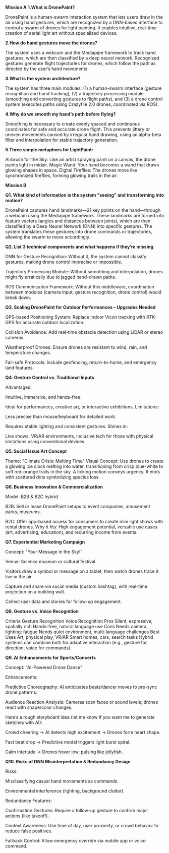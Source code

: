 **Mission A**
**1.What is DronePaint?**

DronePaint is a human-swarm interaction system that lets users draw in the air using hand gestures, which are recognized by a DNN-based interface to control a swarm of drones for light painting. It enables intuitive, real-time creation of aerial light art without specialized devices.

**2.How do hand gestures move the drones?**

The system uses a webcam and the Mediapipe framework to track hand gestures, which are then classified by a deep neural network. Recognized gestures generate flight trajectories for drones, which follow the path as directed by the user’s hand movements.

**3.What is the system architecture?**

The system has three main modules: (1) a human-swarm interface (gesture recognition and hand tracking), (2) a trajectory processing module (smoothing and converting gestures to flight paths), and (3) a drone control system (executes paths using Crazyflie 2.0 drones, coordinated via ROS).

**4.Why do we smooth my hand’s path before flying?**

Smoothing is necessary to create evenly spaced and continuous coordinates for safe and accurate drone flight. This prevents jittery or uneven movements caused by irregular hand drawing, using an alpha-beta filter and interpolation for stable trajectory generation.

**5.Three simple metaphors for LightPaint:**

Airbrush for the Sky: Like an artist spraying paint on a canvas, the drone paints light in midair.
Magic Wand: Your hand becomes a wand that draws glowing shapes in space.
Digital Fireflies: The drones move like synchronized fireflies, forming glowing trails in the air.

**Mission B**

**Q1. What kind of information is the system "seeing" and transforming into motion?**

DronePaint captures hand landmarks—21 key points on the hand—through a webcam using the Mediapipe framework. These landmarks are turned into feature vectors (angles and distances between joints), which are then classified by a Deep Neural Network (DNN) into specific gestures. The system translates these gestures into drone commands or trajectories, allowing the swarm to move accordingly.

**Q2. List 3 technical components and what happens if they’re missing**

DNN for Gesture Recognition: Without it, the system cannot classify gestures, making drone control imprecise or impossible.

Trajectory Processing Module: Without smoothing and interpolation, drones might fly erratically due to jagged hand-drawn paths.

ROS Communication Framework: Without this middleware, coordination between modules (camera input, gesture recognition, drone control) would break down.

**Q3. Scaling DronePaint for Outdoor Performances – Upgrades Needed**

GPS-based Positioning System: Replace indoor Vicon tracking with RTK-GPS for accurate outdoor localization.

Collision Avoidance: Add real-time obstacle detection using LiDAR or stereo cameras.

Weatherproof Drones: Ensure drones are resistant to wind, rain, and temperature changes.

Fail-safe Protocols: Include geofencing, return-to-home, and emergency land features.

**Q4. Gesture Control vs. Traditional Inputs**

Advantages:

Intuitive, immersive, and hands-free.

Ideal for performances, creative art, or interactive exhibitions.
Limitations:

Less precise than mouse/keyboard for detailed work.

Requires stable lighting and consistent gestures.
Shines in:

Live shows, VR/AR environments, inclusive tech for those with physical limitations using conventional devices.

**Q5. Social Issue Art Concept**

Theme: "Climate Crisis: Melting Time"
Visual Concept: Use drones to create a glowing ice clock melting into water, transitioning from crisp blue-white to soft red-orange trails in the sky. A ticking motion conveys urgency. It ends with scattered dots symbolizing species loss.

**Q6. Business Innovation & Commercialization**

Model: B2B & B2C hybrid

B2B: Sell or lease DronePaint setups to event companies, amusement parks, museums.

B2C: Offer app-based access for consumers to create mini light shows with rental drones.
Why it fits: High engagement potential, versatile use cases (art, advertising, education), and recurring income from events.

**Q7. Experiential Marketing Campaign**

Concept: "Your Message in the Sky!"

Venue: Science museum or cultural festival.

Visitors draw a symbol or message on a tablet, then watch drones trace it live in the air.

Capture and share via social media (custom hashtag), with real-time projection on a building wall.

Collect user data and stories for follow-up engagement.

**Q8. Gesture vs. Voice Recognition**

Criteria	Gesture Recognition	Voice Recognition
Pros	Silent, expressive, spatially rich	Hands-free, natural language use
Cons	Needs camera, lighting; fatigue	Needs quiet environment, multi-language challenges
Best Uses	Art, physical play, VR/AR	Smart homes, cars, search tasks
Hybrid systems can combine both for adaptive interaction (e.g., gesture for direction, voice for commands).

**Q9. AI Enhancements for Sports/Concerts**

Concept: "AI-Powered Drone Dance"

Enhancements:

Predictive Choreography: AI anticipates beats/dancer moves to pre-sync drone patterns.

Audience Reaction Analysis: Cameras scan faces or sound levels; drones react with shape/color changes.

Here’s a rough storyboard idea (let me know if you want me to generate sketches with AI):

Crowd cheering → AI detects high excitement → Drones form heart shape.

Fast beat drop → Predictive model triggers light burst spiral.

Calm interlude → Drones hover low, pulsing like jellyfish.

**Q10. Risks of DNN Misinterpretation & Redundancy Design**

Risks:

Misclassifying casual hand movements as commands.

Environmental interference (lighting, background clutter).

Redundancy Features:

Confirmation Gestures: Require a follow-up gesture to confirm major actions (like takeoff).

Context Awareness: Use time of day, user proximity, or crowd behavior to reduce false positives.

Fallback Control: Allow emergency override via mobile app or voice command.
